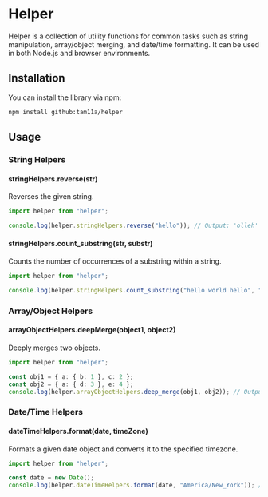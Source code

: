 # Helper

Helper is a collection of utility functions for common tasks such as string manipulation, array/object merging, and date/time formatting. It can be used in both Node.js and browser environments.

## Installation

You can install the library via npm:

```bash
npm install github:tam11a/helper
```

## Usage

### String Helpers

#### stringHelpers.reverse(str)

Reverses the given string.

```typescript
import helper from "helper";

console.log(helper.stringHelpers.reverse("hello")); // Output: 'olleh'
```

#### stringHelpers.count_substring(str, substr)

Counts the number of occurrences of a substring within a string.

```typescript
import helper from "helper";

console.log(helper.stringHelpers.count_substring("hello world hello", "hello")); // Output: 2
```

### Array/Object Helpers

#### arrayObjectHelpers.deepMerge(object1, object2)

Deeply merges two objects.

```typescript
import helper from "helper";

const obj1 = { a: { b: 1 }, c: 2 };
const obj2 = { a: { d: 3 }, e: 4 };
console.log(helper.arrayObjectHelpers.deep_merge(obj1, obj2)); // Output: { a: { b: 1, d: 3 }, c: 2, e: 4 }

```

### Date/Time Helpers

#### dateTimeHelpers.format(date, timeZone)

Formats a given date object and converts it to the specified timezone.

```typescript
import helper from "helper";

const date = new Date();
console.log(helper.dateTimeHelpers.format(date, "America/New_York")); // Output: '3/11/2024, 2:30:00 PM'
```
